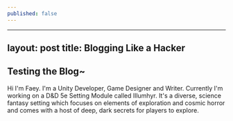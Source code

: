 ```yaml
---
published: false
---
```

---
layout: post
title: Blogging Like a Hacker
---

## Testing the Blog~

Hi I'm Faey. 
I'm a Unity Developer, Game Designer and Writer. Currently I'm working on a D&D 5e Setting Module called Illumhyr. It's a diverse, science fantasy setting which focuses on elements of exploration and cosmic horror and comes with a host of deep, dark secrets for players to explore.

